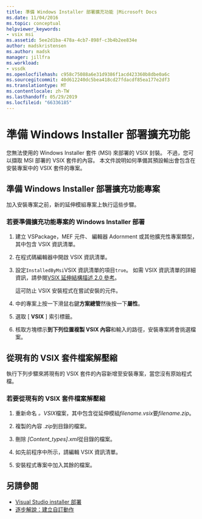 ```yaml
---
title: 準備 Windows Installer 部署擴充功能 |Microsoft Docs
ms.date: 11/04/2016
ms.topic: conceptual
helpviewer_keywords:
- vsix msi
ms.assetid: 5ee2d1ba-478a-4cb7-898f-c3b4b2ee834e
author: madskristensen
ms.author: madsk
manager: jillfra
ms.workload:
- vssdk
ms.openlocfilehash: c958c75088a6e31d9386f1acd423360b8dbe0a6c
ms.sourcegitcommit: 40d612240dc5bea418cd27fdacdf85ea177e2df3
ms.translationtype: MT
ms.contentlocale: zh-TW
ms.lasthandoff: 05/29/2019
ms.locfileid: "66336185"
---
```

# <a name="prepare-extensions-for-windows-installer-deployment"></a>準備 Windows Installer 部署擴充功能
您無法使用的 Windows Installer 套件 (MSI) 來部署的 VSIX 封裝。 不過，您可以擷取 MSI 部署的 VSIX 套件的內容。 本文件說明如何準備其預設輸出會包含在安裝專案中的 VSIX 套件的專案。

## <a name="prepare-an-extension-project-for-windows-installer-deployment"></a>準備 Windows Installer 部署擴充功能專案
 加入安裝專案之前，新的延伸模組專案上執行這些步驟。

### <a name="to-prepare-an-extension-project-for-windows-installer-deployment"></a>若要準備擴充功能專案的 Windows Installer 部署

1. 建立 VSPackage，MEF 元件、 編輯器 Adornment 或其他擴充性專案類型，其中包含 VSIX 資訊清單。

2. 在程式碼編輯器中開啟 VSIX 資訊清單。

3. 設定`InstalledByMsi`VSIX 資訊清單的項目`true`。 如需 VSIX 資訊清單的詳細資訊，請參閱[VSIX 延伸結構描述 2.0 參考](../extensibility/vsix-extension-schema-2-0-reference.md)。

     這可防止 VSIX 安裝程式在嘗試安裝的元件。

4. 中的專案上按一下滑鼠右鍵**方案總管**然後按一下**屬性**。

5. 選取 [ **VSIX** ] 索引標籤。

6. 核取方塊標示**到下列位置複製 VSIX 內容**和輸入的路徑，安裝專案將會挑選檔案。

## <a name="extract-files-from-an-existing-vsix-package"></a>從現有的 VSIX 套件檔案解壓縮
 執行下列步驟來將現有的 VSIX 套件的內容新增至安裝專案，當您沒有原始程式檔。

### <a name="to-extract-files-from-an-existing-vsix-package"></a>若要從現有的 VSIX 套件檔案解壓縮

1. 重新命名 *。VSIX*檔案，其中包含從延伸模組*filename.vsix*要*filename.zip*。

2. 複製的內容 *.zip*到目錄的檔案。

3. 刪除 *[Content_types].xml*從目錄的檔案。

4. 如先前程序中所示，請編輯 VSIX 資訊清單。

5. 安裝程式專案中加入其餘的檔案。

## <a name="see-also"></a>另請參閱
- [Visual Studio installer 部署](https://msdn.microsoft.com/library/121be21b-b916-43e2-8f10-8b080516d2a0)
- [逐步解說：建立自訂動作](/previous-versions/visualstudio/visual-studio-2010/d9k65z2d(v=vs.100))